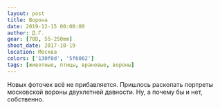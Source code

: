 ```yaml
---
layout: post
title: Ворона
date: 2019-12-15 00:00:00
author: Д.Г.
gear: [70D, 55-250mm]
shoot_date: 2017-10-19
location: Москва
colors: ['130f0d', '5f6062']
tags: [животные, птицы, врановые, вороны]
---
```

Новых фоточек всё не прибавляется. Пришлось раскопать портреты московской вороны двухлетней давности. Ну, а почему бы и нет, собственно.
